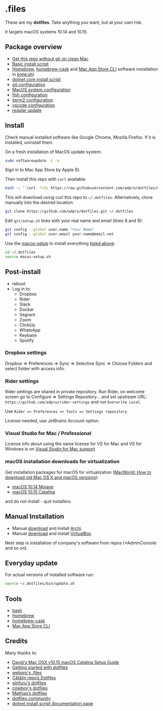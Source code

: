 # .files

These are my **dotfiles**. Take anything you want, but at your own risk.

It targets macOS systems 10.14 and 10.15.

## Package overview

- [Get this repo without git on clean Mac](./remote-install.sh)
- [Basic install script](./macos-setup.sh)
- [Homebrew](https://brew.sh), [homebrew-cask](https://github.com/Homebrew/homebrew-cask) and [Mac App Store CLI](https://github.com/mas-cli/mas) software installation in  [brew.sh](./install/brew.sh))
- [dotnet core install script](./dotnet/setup.sh)
- [git configuration](./git/setup.sh)
- [MacOS system configuration](./macos/setup.sh)
- [fish configuration](./fish/setup.sh)
- [iterm2 configuration](./iterm/setup.sh)
- [vscode configuration](./vscode/setup.sh)
- [regular update](./bin/update.sh)

## Install

Check manual installed software like Google Chrome, Mozilla Firefox. If it is installed, uninstall them.

On a fresh installation of MacOS update system:

```bash
sudo softwareupdate -i -a
```

Sign in to Mac App Store by Apple ID.

Then install this repo with `curl` available:

```bash
bash -c "`curl -fsSL https://raw.githubusercontent.com/adpro/dotfiles/master/remote-install.sh`"
```

This will download using curl this repo to `~/.dotfiles`. Alternatively, clone manually into the desired location:

```bash
git clone https://github.com/adpro/dotfiles.git ~/.dotfiles
```


Edit `git/setup.sh` lines with your real name and email (lines 8 and 9):
```bash
git config --global user.name "Your Name"
git config --global user.email your.name@email.net
```

Use the [macos-setup](./macos-setup.sh) to install everything [listed above](#package-overview):

```bash
cd ~/.dotfiles
source macos-setup.sh
```


## Post-install

- reboot
- Log in to:
    - Dropbox
    - Rider
    - Slack
    - Docker
    - Vagrant
    - Zoom
    - ClickUp
    - WhatsApp
    - Keybase
    - Spotify

### Dropbox settings

Dropbox => Preferences => Sync => Selective Sync => Choose Folders and select folder with access info.

### Rider settings

Rider settings are shared in private repository. Run Rider, on welcome screen go to Configure => Settings Repository... and set upstream URL: `https://github.com/adpro/rider-settings` and run `Overwrite Local`.

Use `Rider => Preferences => Tools => Settings repository`

License needed, use JetBrains Account option.

### Visual Studio for Mac / Professional

License info about using the same license for VS for Mac and VS for Windows is on [Visual Studio for Mac support](https://visualstudio.microsoft.com/vs/support/mac/can-use-existing-visual-studio-license-mac/)


### macOS installation downloads for virtualization

Get installation packages for macOS for virtualization ([MacWorld: How to download old Mac OS X and macOS versions](https://www.macworld.co.uk/how-to/mac-software/download-old-os-x-3629363/#toc-3629363-2)):

- [macOS 10.14 Mojave](https://apps.apple.com/cz/app/macos-mojave/id1398502828?l=cs&mt=12)
- [macOS 10.15 Catalina](https://apps.apple.com/cz/app/macos-catalina/id1466841314?l=cs&mt=12)

and do not install - quit installers.


## Manual Installation

- Manual [download](https://www.archimatetool.com/download/) and install [Archi](https://www.archimatetool.com/).
- Manual [download](https://www.virtualbox.org/wiki/Downloads) and install [VirtualBox](https://www.virtualbox.org/).

Next step is installation of company's software from repos (*AdminConsole and so on).


## Everyday update

For actual versions of installed software run:

```bash
source ~/.dotfiles/bin/update.sh
```


## Tools

- [bash](https://www.gnu.org/software/bash/)
- [Homebrew](https://brew.sh)
- [homebrew-cask](https://github.com/Homebrew/homebrew-cask)
- [Mac App Store CLI](https://github.com/mas-cli/mas) 


## Credits

Many thanks to:

- [David's Mac OSX v10.15 macOS Catalina Setup Guide](https://github.com/davidwolfpaw/macbook-setup)
- [Getting started with dotfiles](https://medium.com/@webprolific/getting-started-with-dotfiles-43c3602fd789)
- [webpro's .files](https://github.com/webpro/dotfiles)
- [Cătălin repo’s Dotfiles](https://github.com/alrra/dotfiles)
- [ginfuru's dotfiles](https://github.com/ginfuru/dotfiles)
- [cowboy's dotfiles](https://github.com/cowboy/dotfiles)
- [Mathias’s dotfiles](https://github.com/mathiasbynens/dotfiles)
- [dotfiles community](https://dotfiles.github.io)
- [dotnet install script documentation page](https://docs.microsoft.com/en-us/dotnet/core/tools/dotnet-install-script)